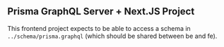Prisma GraphQL Server + Next.JS Project
---------------------------------------

This frontend project expects to be able to access a schema in `../schema/prisma.graphql` (which should be shared between be and fe).
